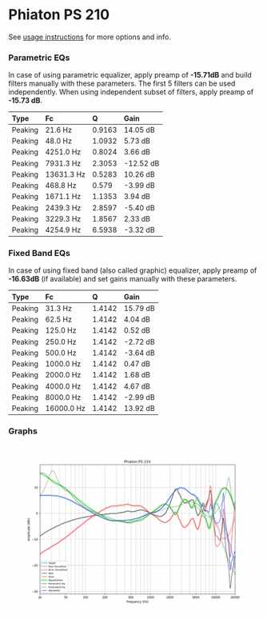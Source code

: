 # Phiaton PS 210
See [usage instructions](https://github.com/jaakkopasanen/AutoEq#usage) for more options and info.

### Parametric EQs
In case of using parametric equalizer, apply preamp of **-15.71dB** and build filters manually
with these parameters. The first 5 filters can be used independently.
When using independent subset of filters, apply preamp of **-15.73 dB**.

| Type    | Fc         |      Q | Gain      |
|:--------|:-----------|:-------|:----------|
| Peaking | 21.6 Hz    | 0.9163 | 14.05 dB  |
| Peaking | 48.0 Hz    | 1.0932 | 5.73 dB   |
| Peaking | 4251.0 Hz  | 0.8024 | 3.66 dB   |
| Peaking | 7931.3 Hz  | 2.3053 | -12.52 dB |
| Peaking | 13631.3 Hz | 0.5283 | 10.26 dB  |
| Peaking | 468.8 Hz   | 0.579  | -3.99 dB  |
| Peaking | 1671.1 Hz  | 1.1353 | 3.94 dB   |
| Peaking | 2439.3 Hz  | 2.8597 | -5.40 dB  |
| Peaking | 3229.3 Hz  | 1.8567 | 2.33 dB   |
| Peaking | 4254.9 Hz  | 6.5938 | -3.32 dB  |

### Fixed Band EQs
In case of using fixed band (also called graphic) equalizer, apply preamp of **-16.63dB**
(if available) and set gains manually with these parameters.

| Type    | Fc         |      Q | Gain     |
|:--------|:-----------|:-------|:---------|
| Peaking | 31.3 Hz    | 1.4142 | 15.79 dB |
| Peaking | 62.5 Hz    | 1.4142 | 4.04 dB  |
| Peaking | 125.0 Hz   | 1.4142 | 0.52 dB  |
| Peaking | 250.0 Hz   | 1.4142 | -2.72 dB |
| Peaking | 500.0 Hz   | 1.4142 | -3.64 dB |
| Peaking | 1000.0 Hz  | 1.4142 | 0.47 dB  |
| Peaking | 2000.0 Hz  | 1.4142 | 1.68 dB  |
| Peaking | 4000.0 Hz  | 1.4142 | 4.67 dB  |
| Peaking | 8000.0 Hz  | 1.4142 | -2.99 dB |
| Peaking | 16000.0 Hz | 1.4142 | 13.92 dB |

### Graphs
![](./Phiaton%20PS%20210.png)